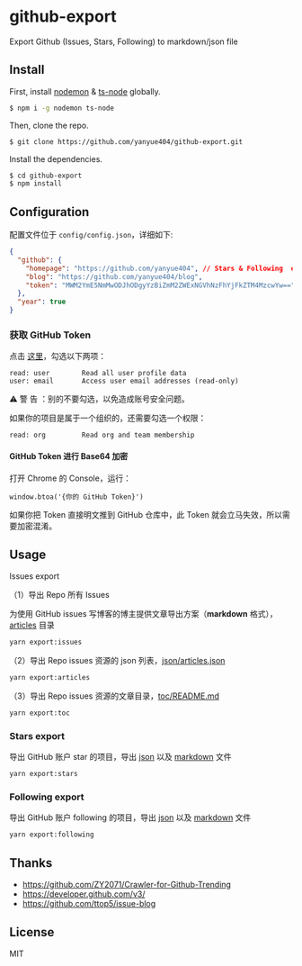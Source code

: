 # github-export

Export Github (Issues, Stars, Following) to markdown/json file

## Install

First, install [nodemon](https://github.com/remy/nodemon) & [ts-node](https://github.com/TypeStrong/ts-node/) globally.

```bash
$ npm i -g nodemon ts-node
```

Then, clone the repo.

```bash
$ git clone https://github.com/yanyue404/github-export.git
```

Install the dependencies.

```bash
$ cd github-export
$ npm install
```

## Configuration

配置文件位于 `config/config.json`，详细如下:

```json
{
  "github": {
    "homepage": "https://github.com/yanyue404", // Stars & Following  export Use
    "blog": "https://github.com/yanyue404/blog",
    "token": "MWM2YmE5NmMwODJhODgyYzBiZmM2ZWExNGVhNzFhYjFkZTM4MzcwYw=="
  },
  "year": true
}
```

### 获取 GitHub Token

点击 [这里](https://github.com/settings/tokens/new)，勾选以下两项：

```
read: user        Read all user profile data
user: email       Access user email addresses (read-only)
```

⚠️ 警 告 ：别的不要勾选，以免造成账号安全问题。

如果你的项目是属于一个组织的，还需要勾选一个权限：

```
read: org         Read org and team membership
```

#### GitHub Token 进行 Base64 加密

打开 Chrome 的 Console，运行：

```
window.btoa('{你的 GitHub Token}')
```

如果你把 Token 直接明文推到 GitHub 仓库中，此 Token 就会立马失效，所以需要加密混淆。

## Usage

Issues export

（1）导出 Repo 所有 Issues

为使用 GitHub issues 写博客的博主提供文章导出方案（**markdown** 格式），[articles](./articles/) 目录

```bash
yarn export:issues
```

（2）导出 Repo issues 资源的 json 列表，[json/articles.json](./json/articles.json)

```bash
yarn export:articles
```

（3）导出 Repo issues 资源的文章目录，[toc/README.md](./toc/README.md)

```bash
yarn export:toc
```

### Stars export

导出 GitHub 账户 star 的项目，导出 [json](./json/stars.json) 以及 [markdown](./docs/stars.md) 文件

```bash
yarn export:stars
```

### Following export

导出 GitHub 账户 following 的项目，导出 [json](./json/following.json) 以及 [markdown](./docs/following.md) 文件

```bash
yarn export:following
```

## Thanks

- https://github.com/ZY2071/Crawler-for-Github-Trending
- https://developer.github.com/v3/
- https://github.com/ttop5/issue-blog

## License

MIT
